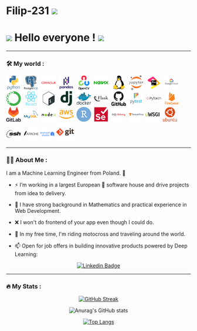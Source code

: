 # Filip-231 <img src="https://media.giphy.com/media/oFvFtrhrmIFFe/giphy.gif" width="20"/>


<h1>
  <img src="https://media.giphy.com/media/hvRJCLFzcasrR4ia7z/giphy.gif" width="30px"/>
  Hello everyone !
  <img src="https://media.giphy.com/media/gG9fVWJdN41NeiHhzk/giphy.gif" width="60"/>
</h1>

---

### :hammer_and_wrench: My world :
<div>
  <img src="https://github.com/devicons/devicon/blob/master/icons/python/python-original-wordmark.svg" title="Python"  alt="Python" width="40" height="40"/>&nbsp;
  <img src="https://github.com/devicons/devicon/blob/master/icons/postgresql/postgresql-original-wordmark.svg" title="PostgreSQL"  alt="PostgreSQL" width="40" height="40"/>&nbsp;
  <img src="https://github.com/devicons/devicon/blob/master/icons/oracle/oracle-original.svg" title="Oracle"  alt="Oracle" width="40" height="40"/>&nbsp;
  <img src="https://github.com/devicons/devicon/blob/master/icons/pandas/pandas-original-wordmark.svg" title="Pandas" alt="Pandas" width="40" height="40"/>&nbsp;
  <img src="https://github.com/devicons/devicon/blob/master/icons/opencv/opencv-original-wordmark.svg" title="OpenCV" alt="OpenCV" width="40" height="40"/>&nbsp;
  <img src="https://github.com/devicons/devicon/blob/master/icons/nginx/nginx-original.svg" title="NginX"  alt="NginX" width="40" height="40"/>&nbsp;
  <img src="https://github.com/devicons/devicon/blob/master/icons/linux/linux-original.svg" title="Linux"  alt="Linux" width="40" height="40"/>&nbsp;
  <img src="https://github.com/devicons/devicon/blob/master/icons/jupyter/jupyter-original-wordmark.svg" title="Jupyter" alt="Jupyter" width="40" height="40"/>&nbsp;
  <img src="https://github.com/devicons/devicon/blob/master/icons/jetbrains/jetbrains-original.svg" title="Jetbrains" alt="Jetbrains" width="40" height="40"/>&nbsp;
  <img src="https://github.com/devicons/devicon/blob/master/icons/googlecloud/googlecloud-original-wordmark.svg" title="GCP" **alt="GCP" width="40" height="40"/>
  <img src="https://github.com/devicons/devicon/blob/master/icons/anaconda/anaconda-original.svg" title="Anaconda" alt="Anaconda" width="40" height="40"/>&nbsp;
  <img src="https://github.com/devicons/devicon/blob/master/icons/react/react-original-wordmark.svg" title="React" alt="React" width="40" height="40"/>&nbsp;
  <img src="https://github.com/devicons/devicon/blob/master/icons/bash/bash-original.svg" title="Bash" alt="Bash" width="40" height="40"/>&nbsp;
  <img src="https://github.com/devicons/devicon/blob/master/icons/django/django-plain.svg" title="Django" alt="Django" width="40" height="40"/>&nbsp;
  <img src="https://github.com/devicons/devicon/blob/master/icons/docker/docker-original-wordmark.svg" title="Docker" alt="Docker" width="40" height="40"/>&nbsp;
  <img src="https://github.com/devicons/devicon/blob/master/icons/flask/flask-original-wordmark.svg" title="Flask" alt="Flask " width="40" height="40"/>&nbsp;
  <img src="https://github.com/devicons/devicon/blob/master/icons/github/github-original-wordmark.svg"  title="GitHub" alt="GitHub" width="40" height="40"/>&nbsp;
  <img src="https://github.com/devicons/devicon/blob/master/icons/pytest/pytest-original-wordmark.svg" title="Pytest" alt="Pytest" width="40" height="40"/>&nbsp;
  <img src="https://github.com/devicons/devicon/blob/master/icons/pytorch/pytorch-original-wordmark.svg" title="PyTorch" alt="PyTorch" width="40" height="40"/>&nbsp;
  <img src="https://github.com/devicons/devicon/blob/master/icons/firebase/firebase-plain-wordmark.svg" title="Firebase" alt="Firebase" width="40" height="40"/>&nbsp;
  <img src="https://github.com/devicons/devicon/blob/master/icons/gitlab/gitlab-original-wordmark.svg" title="GitLab"  alt="GitLab" width="40" height="40"/>&nbsp;
  <img src="https://github.com/devicons/devicon/blob/master/icons/mysql/mysql-original-wordmark.svg" title="MySQL"  alt="MySQL" width="40" height="40"/>&nbsp;
  <img src="https://github.com/devicons/devicon/blob/master/icons/nodejs/nodejs-original-wordmark.svg" title="NodeJS" alt="NodeJS" width="40" height="40"/>&nbsp;
  <img src="https://github.com/devicons/devicon/blob/master/icons/amazonwebservices/amazonwebservices-plain-wordmark.svg" title="AWS" alt="AWS" width="40" height="40"/>&nbsp;
  <img src="https://github.com/devicons/devicon/blob/master/icons/rstudio/rstudio-original.svg" title="RStudio"  alt="RStudio" width="40" height="40"/>&nbsp;
  <img src="https://github.com/devicons/devicon/blob/master/icons/selenium/selenium-original.svg" title="Selenium" alt="Selenium" width="40" height="40"/>&nbsp;
  <img src="https://github.com/devicons/devicon/blob/master/icons/sqlalchemy/sqlalchemy-original-wordmark.svg" title="SQLAlchemy" alt="SQLAlchemy" width="40" height="40"/>&nbsp;
  <img src="https://github.com/devicons/devicon/blob/master/icons/tensorflow/tensorflow-original-wordmark.svg" title="TensorFlow" **alt="TensorFlow" width="40" height="40"/>
  <img src="https://github.com/devicons/devicon/blob/master/icons/uwsgi/uwsgi-original.svg" title="uWSGI"  alt="uWSGI" width="40" height="40"/>&nbsp;
  <img src="https://github.com/devicons/devicon/blob/master/icons/ubuntu/ubuntu-plain-wordmark.svg" title="ubuntu" alt="ubuntu" width="40" height="40"/>&nbsp;
  <img src="https://github.com/devicons/devicon/blob/master/icons/ssh/ssh-original-wordmark.svg" title="SSH" alt="SSH" width="40" height="40"/>&nbsp;
  <img src="https://github.com/devicons/devicon/blob/master/icons/apache/apache-plain-wordmark.svg" title="Apache" **alt="TensorFlow" width="40" height="40"/>
  <img src="https://github.com/devicons/devicon/blob/master/icons/androidstudio/androidstudio-plain-wordmark.svg" title="AndroidStudio" **alt="AndroidStudio" width="40" height="40"/>
  <img src="https://github.com/devicons/devicon/blob/master/icons/git/git-original-wordmark.svg" title="Git" **alt="Git" width="50" height="50"/>
</div>

</div>

---

### :woman_technologist: About Me :
I am a Machine Learning Engineer from Poland. :robot: 

- :zap: I’m working in a largest European :snake: software house and drive projects from idea to delivery.

- :medal_sports: I have strong background in Mathematics and practical experience in Web Development.

- :x: I won't do frontend of your app even though I could do.

- :rocket: In my free time, I'm riding motocross and traveling around the world.

- :mailbox: Open for job offers in building innovative products powered by Deep Learning:  
<div id="stats" align="center">

[![Linkedin Badge](https://img.shields.io/badge/LinkedIn-blue?style=for-the-badge&logo=linkedin&logoColor=white)](https://www.linkedin.com/in/filip-szmid-a1081519a/)

</div>

---

### :fire: My Stats :

<div id="stats" align="center">

[![GitHub Streak](http://github-readme-streak-stats.herokuapp.com?user=Filip-231&show_icons=true&count_private=true&theme=github-dark-blue&border_radius=8.6&date_format=j%20M%5B%20Y%5D&mode=weekly)](https://git.io/streak-stats)

![Anurag's GitHub stats](https://github-readme-stats.vercel.app/api?username=Filip-231&count_private=true&show_icons=true&theme=tokyonight)


[![Top Langs](https://github-readme-stats.vercel.app/api/top-langs/?username=Filip-231&exclude_repo=machine-learning,deep-learning,video-server-payments,fcc-webpack-demoapp&hide=jupyter%20notebook&layout=compact&theme=vision-friendly-dark)](https://github.com/anuraghazra/github-readme-stats)

</div>




<!-- <div id="header" align="left">
  <img src="https://media.giphy.com/media/gG9fVWJdN41NeiHhzk/giphy.gif" width="100"/>
  <img src="https://media.giphy.com/media/KAq5w47R9rmTuvWOWa/giphy.gif" width="100"/> -->
<!-- <div id="badges">
  <a href="https://www.linkedin.com/in/filip-szmid-a1081519a/">
  <img src="https://img.shields.io/badge/LinkedIn-blue?style=for-the-badge&logo=linkedin&logoColor=white" alt="LinkedIn Badge"/>
  </a>
</div> -->
